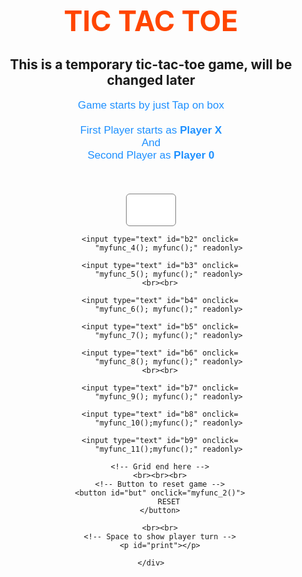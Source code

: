 <head>
	<meta name="viewport" content=
		"width=device-width, initial-scale=1.0">
	<!-- CSS file Included -->
	<link rel="stylesheet"
		type="text/css" href="tic.css">
	<!-- JavaScript file included -->
	<script src="tic.js"></script>
</head>
	
<body>
	<div id="main">
		<h1>TIC TAC TOE</h1>
        <h2>This is a temporary tic-tac-toe game, will be changed later</h2>
		<!-- Game Instructions -->
		<p id="ins">Game starts by just Tap on
			box<br><br>First Player starts as
			<b>Player X</b><br>And<br>Second
			Player as <b>Player 0</b>
		</p>
		<br><br>
		<!-- 3*3 grid of Boxes -->
		<input type="text" id="b1" onclick=
			"myfunc_3(); myfunc();" readonly>

		<input type="text" id="b2" onclick=
			"myfunc_4(); myfunc();" readonly>
	
		<input type="text" id="b3" onclick=
			"myfunc_5(); myfunc();" readonly>
		<br><br>
	
		<input type="text" id="b4" onclick=
			"myfunc_6(); myfunc();" readonly>
				
		<input type="text" id="b5" onclick=
			"myfunc_7(); myfunc();" readonly>
	
		<input type="text" id="b6" onclick=
			"myfunc_8(); myfunc();" readonly>
		<br><br>
	
		<input type="text" id="b7" onclick=
			"myfunc_9(); myfunc();" readonly>
	
		<input type="text" id="b8" onclick=
			"myfunc_10();myfunc();" readonly>
	
		<input type="text" id="b9" onclick=
			"myfunc_11();myfunc();" readonly>
	
		<!-- Grid end here -->
		<br><br><br>
		<!-- Button to reset game -->
		<button id="but" onclick="myfunc_2()">
			RESET
		</button>
	
		<br><br>
		<!-- Space to show player turn -->
		<p id="print"></p>

    </div>
</body>
	

<style>
	/* CSS Code */
	/* Heading */
	h1 {
		color: orangered;
		font-size: 45px;
	}

	/* 3*3 Grid */
	#b1, #b2, #b3, #b4, #b5,
	#b6, #b7, #b8, #b9 {
		width: 80px;
		height: 52px;
		margin: auto;
		border: 1px solid gray;
		border-radius: 6px;
		font-size: 30px;
		text-align: center;
	}

	/* Reset Button */
	#but {
		box-sizing: border-box;
		width: 95px;
		height: 40px;
		border: 1px solid dodgerblue;
		margin: auto;
		border-radius: 4px;
		font-family: Verdana,
			Geneva, Tahoma, sans-serif;

		background-color: dodgerblue;
		color: white;
		font-size: 20px;
		cursor: pointer;
	}

	/* Player turn space */
	#print {
		font-family: Verdana,
			Geneva, Tahoma, sans-serif;

		color: dodgerblue;
		font-size: 20px;
	}

	/* Main Container */
	#main {
		text-align: center;
	}

	/* Game Instruction Text */
	#ins {
		font-family: Verdana,
			Geneva, Tahoma, sans-serif;
			
		color: dodgerblue;
		font-size: 17px;
	}

</style>

<script>
// Function called whenever user tab on any box
function myfunc() {

	// Setting DOM to all boxes or input field
	var b1, b2, b3, b4, b5, b6, b7, b8, b9;
	b1 = document.getElementById("b1").value;
	b2 = document.getElementById("b2").value;
	b3 = document.getElementById("b3").value;
	b4 = document.getElementById("b4").value;
	b5 = document.getElementById("b5").value;
	b6 = document.getElementById("b6").value;
	b7 = document.getElementById("b7").value;
	b8 = document.getElementById("b8").value;
	b9 = document.getElementById("b9").value;

	// Checking if Player X won or not and after
	// that disabled all the other fields
	if ((b1 == 'x' || b1 == 'X') && (b2 == 'x' ||
		b2 == 'X') && (b3 == 'x' || b3 == 'X')) {
		document.getElementById('print')
			.innerHTML = "Player X won";
		document.getElementById("b4").disabled = true;
		document.getElementById("b5").disabled = true;
		document.getElementById("b6").disabled = true;
		document.getElementById("b7").disabled = true;
		document.getElementById("b8").disabled = true;
		document.getElementById("b9").disabled = true;
		window.alert('Player X won');
	}
	else if ((b1 == 'x' || b1 == 'X') && (b4 == 'x' ||
		b4 == 'X') && (b7 == 'x' || b7 == 'X')) {
		document.getElementById('print')
			.innerHTML = "Player X won";
		document.getElementById("b2").disabled = true;
		document.getElementById("b3").disabled = true;
		document.getElementById("b5").disabled = true;
		document.getElementById("b6").disabled = true;
		document.getElementById("b8").disabled = true;
		document.getElementById("b9").disabled = true;

		window.alert('Player X won');
	}
	else if ((b7 == 'x' || b7 == 'X') && (b8 == 'x' ||
		b8 == 'X') && (b9 == 'x' || b9 == 'X')) {
		document.getElementById('print')
			.innerHTML = "Player X won";
		document.getElementById("b1").disabled = true;
		document.getElementById("b2").disabled = true;
		document.getElementById("b3").disabled = true;
		document.getElementById("b4").disabled = true;
		document.getElementById("b5").disabled = true;
		document.getElementById("b6").disabled = true;
		window.alert('Player X won');
	}
	else if ((b3 == 'x' || b3 == 'X') && (b6 == 'x' ||
		b6 == 'X') && (b9 == 'x' || b9 == 'X')) {
		document.getElementById('print')
			.innerHTML = "Player X won";
		document.getElementById("b1").disabled = true;
		document.getElementById("b2").disabled = true;
		document.getElementById("b4").disabled = true;
		document.getElementById("b5").disabled = true;
		document.getElementById("b7").disabled = true;
		document.getElementById("b8").disabled = true;
		window.alert('Player X won');
	}
	else if ((b1 == 'x' || b1 == 'X') && (b5 == 'x' ||
		b5 == 'X') && (b9 == 'x' || b9 == 'X')) {
		document.getElementById('print')
			.innerHTML = "Player X won";
		document.getElementById("b2").disabled = true;
		document.getElementById("b3").disabled = true;
		document.getElementById("b4").disabled = true;
		document.getElementById("b6").disabled = true;
		document.getElementById("b7").disabled = true;
		document.getElementById("b8").disabled = true;
		window.alert('Player X won');
	}
	else if ((b3 == 'x' || b3 == 'X') && (b5 == 'x' ||
		b5 == 'X') && (b7 == 'x' || b7 == 'X')) {
		document.getElementById('print')
			.innerHTML = "Player X won";
		document.getElementById("b1").disabled = true;
		document.getElementById("b2").disabled = true;
		document.getElementById("b4").disabled = true;
		document.getElementById("b6").disabled = true;
		document.getElementById("b8").disabled = true;
		document.getElementById("b9").disabled = true;
		window.alert('Player X won');
	}
	else if ((b2 == 'x' || b2 == 'X') && (b5 == 'x' ||
		b5 == 'X') && (b8 == 'x' || b8 == 'X')) {
		document.getElementById('print')
			.innerHTML = "Player X won";
		document.getElementById("b1").disabled = true;
		document.getElementById("b3").disabled = true;
		document.getElementById("b4").disabled = true;
		document.getElementById("b6").disabled = true;
		document.getElementById("b7").disabled = true;
		document.getElementById("b9").disabled = true;
		window.alert('Player X won');
	}
	else if ((b4 == 'x' || b4 == 'X') && (b5 == 'x' ||
		b5 == 'X') && (b6 == 'x' || b6 == 'X')) {
		document.getElementById('print')
			.innerHTML = "Player X won";
		document.getElementById("b1").disabled = true;
		document.getElementById("b2").disabled = true;
		document.getElementById("b3").disabled = true;
		document.getElementById("b7").disabled = true;
		document.getElementById("b8").disabled = true;
		document.getElementById("b9").disabled = true;
		window.alert('Player X won');
	}

	// Checking of Player X finish
	// Checking for Player 0 starts, Is player 0 won or
	// not and after that disabled all the other fields
	else if ((b1 == '0' || b1 == '0') && (b2 == '0' ||
		b2 == '0') && (b3 == '0' || b3 == '0')) {
		document.getElementById('print')
			.innerHTML = "Player 0 won";
		document.getElementById("b4").disabled = true;
		document.getElementById("b5").disabled = true;
		document.getElementById("b6").disabled = true;
		document.getElementById("b7").disabled = true;
		document.getElementById("b8").disabled = true;
		document.getElementById("b9").disabled = true;
		window.alert('Player 0 won');
	}
	else if ((b1 == '0' || b1 == '0') && (b4 == '0' ||
		b4 == '0') && (b7 == '0' || b7 == '0')) {
		document.getElementById('print')
			.innerHTML = "Player 0 won";
		document.getElementById("b2").disabled = true;
		document.getElementById("b3").disabled = true;
		document.getElementById("b5").disabled = true;
		document.getElementById("b6").disabled = true;
		document.getElementById("b8").disabled = true;
		document.getElementById("b9").disabled = true;
		window.alert('Player 0 won');
	}
	else if ((b7 == '0' || b7 == '0') && (b8 == '0' ||
		b8 == '0') && (b9 == '0' || b9 == '0')) {
		document.getElementById('print')
			.innerHTML = "Player 0 won";
		document.getElementById("b1").disabled = true;
		document.getElementById("b2").disabled = true;
		document.getElementById("b3").disabled = true;
		document.getElementById("b4").disabled = true;
		document.getElementById("b5").disabled = true;
		document.getElementById("b6").disabled = true;
		window.alert('Player 0 won');
	}
	else if ((b3 == '0' || b3 == '0') && (b6 == '0' ||
		b6 == '0') && (b9 == '0' || b9 == '0')) {
		document.getElementById('print')
			.innerHTML = "Player 0 won";
		document.getElementById("b1").disabled = true;
		document.getElementById("b2").disabled = true;
		document.getElementById("b4").disabled = true;
		document.getElementById("b5").disabled = true;
		document.getElementById("b7").disabled = true;
		document.getElementById("b8").disabled = true;
		window.alert('Player 0 won');
	}
	else if ((b1 == '0' || b1 == '0') && (b5 == '0' ||
		b5 == '0') && (b9 == '0' || b9 == '0')) {
		document.getElementById('print')
			.innerHTML = "Player 0 won";
		document.getElementById("b2").disabled = true;
		document.getElementById("b3").disabled = true;
		document.getElementById("b4").disabled = true;
		document.getElementById("b6").disabled = true;
		document.getElementById("b7").disabled = true;
		document.getElementById("b8").disabled = true;
		window.alert('Player 0 won');
	}
	else if ((b3 == '0' || b3 == '0') && (b5 == '0' ||
		b5 == '0') && (b7 == '0' || b7 == '0')) {
		document.getElementById('print')
			.innerHTML = "Player 0 won";
		document.getElementById("b1").disabled = true;
		document.getElementById("b2").disabled = true;
		document.getElementById("b4").disabled = true;
		document.getElementById("b6").disabled = true;
		document.getElementById("b8").disabled = true;
		document.getElementById("b9").disabled = true;
		window.alert('Player 0 won');
	}
	else if ((b2 == '0' || b2 == '0') && (b5 == '0' ||
		b5 == '0') && (b8 == '0' || b8 == '0')) {
		document.getElementById('print')
			.innerHTML = "Player 0 won";
		document.getElementById("b1").disabled = true;
		document.getElementById("b3").disabled = true;
		document.getElementById("b4").disabled = true;
		document.getElementById("b6").disabled = true;
		document.getElementById("b7").disabled = true;
		document.getElementById("b9").disabled = true;
		window.alert('Player 0 won');
	}
	else if ((b4 == '0' || b4 == '0') && (b5 == '0' ||
		b5 == '0') && (b6 == '0' || b6 == '0')) {
		document.getElementById('print')
			.innerHTML = "Player 0 won";
		document.getElementById("b1").disabled = true;
		document.getElementById("b2").disabled = true;
		document.getElementById("b3").disabled = true;
		document.getElementById("b7").disabled = true;
		document.getElementById("b8").disabled = true;
		document.getElementById("b9").disabled = true;
		window.alert('Player 0 won');
	}

	// Checking of Player 0 finish
	// Here, Checking about Tie
	else if ((b1 == 'X' || b1 == '0') && (b2 == 'X'
		|| b2 == '0') && (b3 == 'X' || b3 == '0') &&
		(b4 == 'X' || b4 == '0') && (b5 == 'X' ||
		b5 == '0') && (b6 == 'X' || b6 == '0') &&
		(b7 == 'X' || b7 == '0') && (b8 == 'X' ||
		b8 == '0') && (b9 == 'X' || b9 == '0')) {
			document.getElementById('print')
				.innerHTML = "Match Tie";
			window.alert('Match Tie');
	}
	else {

		// Here, Printing Result
		if (flag == 1) {
			document.getElementById('print')
				.innerHTML = "Player X Turn";
		}
		else {
			document.getElementById('print')
				.innerHTML = "Player 0 Turn";
		}
	}
}

// Function to reset game
function myfunc_2() {
	location.reload();
	document.getElementById('b1').value = '';
	document.getElementById("b2").value = '';
	document.getElementById("b3").value = '';
	document.getElementById("b4").value = '';
	document.getElementById("b5").value = '';
	document.getElementById("b6").value = '';
	document.getElementById("b7").value = '';
	document.getElementById("b8").value = '';
	document.getElementById("b9").value = '';

}

// Here onwards, functions check turn of the player
// and put accordingly value X or 0
flag = 1;
function myfunc_3() {
	if (flag == 1) {
		document.getElementById("b1").value = "X";
		document.getElementById("b1").disabled = true;
		flag = 0;
	}
	else {
		document.getElementById("b1").value = "0";
		document.getElementById("b1").disabled = true;
		flag = 1;
	}
}

function myfunc_4() {
	if (flag == 1) {
		document.getElementById("b2").value = "X";
		document.getElementById("b2").disabled = true;
		flag = 0;
	}
	else {
		document.getElementById("b2").value = "0";
		document.getElementById("b2").disabled = true;
		flag = 1;
	}
}

function myfunc_5() {
	if (flag == 1) {
		document.getElementById("b3").value = "X";
		document.getElementById("b3").disabled = true;
		flag = 0;
	}
	else {
		document.getElementById("b3").value = "0";
		document.getElementById("b3").disabled = true;
		flag = 1;
	}
}

function myfunc_6() {
	if (flag == 1) {
		document.getElementById("b4").value = "X";
		document.getElementById("b4").disabled = true;
		flag = 0;
	}
	else {
		document.getElementById("b4").value = "0";
		document.getElementById("b4").disabled = true;
		flag = 1;
	}
}

function myfunc_7() {
	if (flag == 1) {
		document.getElementById("b5").value = "X";
		document.getElementById("b5").disabled = true;
		flag = 0;
	}
	else {
		document.getElementById("b5").value = "0";
		document.getElementById("b5").disabled = true;
		flag = 1;
	}
}

function myfunc_8() {
	if (flag == 1) {
		document.getElementById("b6").value = "X";
		document.getElementById("b6").disabled = true;
		flag = 0;
	}
	else {
		document.getElementById("b6").value = "0";
		document.getElementById("b6").disabled = true;
		flag = 1;
	}
}

function myfunc_9() {
	if (flag == 1) {
		document.getElementById("b7").value = "X";
		document.getElementById("b7").disabled = true;
		flag = 0;
	}
	else {
		document.getElementById("b7").value = "0";
		document.getElementById("b7").disabled = true;
		flag = 1;
	}
}

function myfunc_10() {
	if (flag == 1) {
		document.getElementById("b8").value = "X";
		document.getElementById("b8").disabled = true;
		flag = 0;
	}
	else {
		document.getElementById("b8").value = "0";
		document.getElementById("b8").disabled = true;
		flag = 1;
	}
}

function myfunc_11() {
	if (flag == 1) {
		document.getElementById("b9").value = "X";
		document.getElementById("b9").disabled = true;
		flag = 0;
	}
	else {
		document.getElementById("b9").value = "0";
		document.getElementById("b9").disabled = true;
		flag = 1;
	}
}

</script>